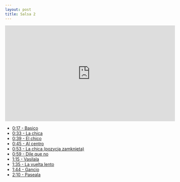 ```yaml
---
layout: post
title: Salsa 2
---
```


<iframe id="zajecia2" width="560" height="315" src="https://www.youtube.com/embed/emP-JbCJNvY?enablejsapi=1&origin=https://mnocon.github.io" frameborder="0" enablejsapi="1" allowfullscreen></iframe>

<ul>
<li><a href="#" onclick="playerSeekTo('zajecia2', 17); return false;">0:17 - Basico</a>  </li>
<li><a href="#" onclick="playerSeekTo('zajecia2', 33); return false;">0:33 - La chica</a>  </li>
<li><a href="#" onclick="playerSeekTo('zajecia2', 39); return false;">0:39 - El chico</a>  </li>
<li><a href="#" onclick="playerSeekTo('zajecia2', 45); return false;">0:45 - Al centro</a>  </li>
<li><a href="#" onclick="playerSeekTo('zajecia2', 53); return false;">0:53 - La chica (pozycja zamknięta)</a>  </li>
<li><a href="#" onclick="playerSeekTo('zajecia2', 59); return false;">0:59 - Dile que no</a>  </li>
<li><a href="#" onclick="playerSeekTo('zajecia2', 75); return false;">1:15 - Vasilala</a>  </li>
<li><a href="#" onclick="playerSeekTo('zajecia2', 95); return false;">1:35 - La vuelta lento</a>  </li>
<li><a href="#" onclick="playerSeekTo('zajecia2', 104); return false;">1:44 - Gancio</a>  </li>
<li><a href="#" onclick="playerSeekTo('zajecia2', 130); return false;">2:10 - Paseala</a>  </li>


</ul>